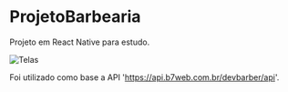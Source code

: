 # ProjetoBarbearia
 Projeto em React Native para estudo.

![Telas](https://user-images.githubusercontent.com/48775505/93722323-53d92180-fb6c-11ea-87fe-4bbcbf7f21e8.png)

Foi utilizado como base a API 'https://api.b7web.com.br/devbarber/api'.
